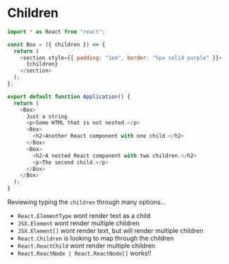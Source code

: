 # Children
```js
import * as React from "react";

const Box = ({ children }) => {
  return (
    <section style={{ padding: "1em", border: "5px solid purple" }}>
      {children}
    </section>
  );
};

export default function Application() {
  return (
    <Box>
      Just a string.
      <p>Some HTML that is not nested.</p>
      <Box>
        <h2>Another React component with one child.</h2>
      </Box>
      <Box>
        <h2>A nested React component with two children.</h2>
        <p>The second child.</p>
      </Box>
    </Box>
  );
}
```

Reviewing typing the `children` through many options...
- `React.ElementType` wont render text as a child
- `JSX.Element` wont render multiple children
- `JSX.Element[]` wont render text, but will render multiple children
- `React.Children` is looking to map through the children
- `React.ReactChild` wont render multiple children
- `React.ReactNode | React.ReactNode[]` works!!